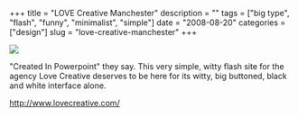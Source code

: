 +++
title = "LOVE Creative Manchester"
description = ""
tags = ["big type", "flash", "funny", "minimalist", "simple"]
date = "2008-08-20"
categories = ["design"]
slug = "love-creative-manchester"
+++


 

  <div id="screens-thumbs" class="clearfix">
    <div class="txt-center" id="design-submission"><a href="http://www.lovecreative.com/"><img id='bluga-thumbnail-1349' class='bluga-thumbnail large' src='/media/bluga/
wt48ac4d930d7e1_0.jpg'/></a></div>  
  </div>   
<p>"Created In Powerpoint" they say. This very simple, witty flash site for the agency Love Creative deserves to be here for its witty, big buttoned, black and white interface alone. </p>
<p><a href="http://www.lovecreative.com/">http://www.lovecreative.com/</a></p>




